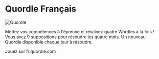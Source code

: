 # Quordle Français

![Quordle](https://fr.quordle.com/quordle-banner-1200-fr.png)

Mettez vos compétences à l'épreuve et résolvez quatre Wordles à la fois ! Vous avez 9 suppositions pour résoudre les quatre mots. Un nouveau Quordle disponible chaque jour à résoudre.

Jouez sur fr.quordle.com
